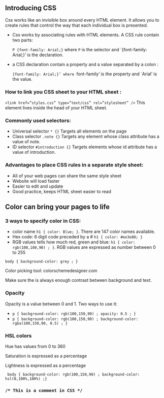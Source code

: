 ## Introducing CSS

Css works like an invisible box around every HTML element. It allows you to create rules that control the way that each individual box is presented. 

- Css works by associating rules with HTML elements. A CSS rule contain two parts: 

    `P {font-family: Arial;}`  where `P` is the selector and `{font-family: Arial;}’ is the declaration.

- a CSS declaration contain a property and a value separated by a colon :

    `{font-family: Arial;}’ where `font-family’ is the property and `Arial’ is the value.

### How to link you CSS sheet to your HTML sheet :

`<link href=”styles.css” type=”text/css” rel=”stylesheet” />` This element lives inside the head of your HTML sheet.

### Commonly used selectors:

- Universal selector `* {}` Targets all elements on the page
- Class selector `.note {}` Targets any element whose class attribute has a value of note.
- ID selector `#introduction {}` Targets elements whose id attribute has a value of introduction. 

### Advantages to place CSS rules in a separate style sheet:

- All of your web pages can share the same style sheet
- Website will load faster
- Easier to edit and update
- Good practice, keeps HTML sheet easier to read



## Color can bring your pages to life

### 3 ways to specify color in CSS:
- color name `h1 { color: Blue; }`. There are 147 color names available. 
- Hex code: 6 digit code preceded by a # `h1 { color: #ee3e80; }`
- RGB values tells how much red, green and blue: `h1 { color: rgb(100,100,90) ; }`. RGB values are expressed as number between 0 to 255

`body { background-color: grey ; }`

Color picking tool: colorschemedesigner.com

Make sure the is always enough contrast between background and text.

### Opacity

Opacity is a value between 0 and 1. Two ways to use it:

- `p { background-color: rgb(100,150,90) ; opacity: 0.5 ; }` 
- `p { background-color: rgb(100,150,90) ; background-color: rgba(100,150,90, 0.5) ; }` 

### HSL colors

Hue has values from 0 to 360

Saturation is expressed as a percentage

Lightness is expressed as a percentage

` body { background-color: rgb(100,150,90) ; background-color: hsl(0,100%,100%) ;}`


### `/* This is a comment in CSS */`
